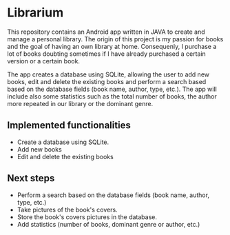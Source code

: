 # Librarium

This repository contains an Android app written in JAVA to create and manage a personal library. The origin of this project is my passion for books and the goal of having an own library at home. Consequenly, I purchase a lot of books doubting sometimes if I have already purchased a certain version or a certain book.

The app creates a database using SQLite, allowing the user to add new books, edit and delete the existing books and perform a search based based on the database fields (book name, author, type, etc.). The app will include also some statistics such as the total number of books, the author more repeated in our library or the dominant genre. 

## Implemented functionalities
- Create a database using SQLite.
- Add new books
- Edit and delete the existing books

## Next steps
- Perform a search based on the database fields (book name, author, type, etc.)
- Take pictures of the book's covers.
- Store the book's covers pictures in the database.
- Add statistics (number of books, dominant genre or author, etc.)
